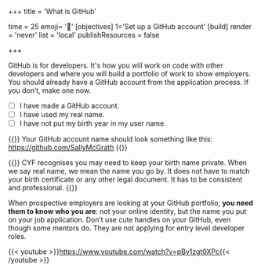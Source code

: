 +++
title = 'What is GitHub'

time = 25
emoji= '🐙'
[objectives]
1='Set up a GitHub account'
[build]
  render = 'never'
  list = 'local'
  publishResources = false

+++

GitHub is for developers. It's how you will work on code with other developers and where you will build a portfolio of work to show employers. You should already have a GitHub account from the application process. If you don’t, make one now.

- [ ] I have made a GitHub account.
- [ ] I have used my real name.
- [ ] I have not put my birth year in my user name.

{{<note type="tip" title="Use your name">}}
Your GitHub account name should look something like this: https://github.com/SallyMcGrath
{{</note>}}

{{<note type="info" title="Real Name" >}}
CYF recognises you may need to keep your birth name private. When we say real name, we mean the name you go by. It does not have to match your birth certificate or any other legal document. It has to be consistent and professional.
{{</note>}}

When prospective employers are looking at your GitHub portfolio, **you need them to know who you are**: not your online identity, but the name you put on your job application. Don’t use cute handles on your GitHub, even though some mentors do. They are not applying for entry level developer roles.

{{< youtube >}}https://www.youtube.com/watch?v=pBy1zgt0XPc{{< /youtube >}}
